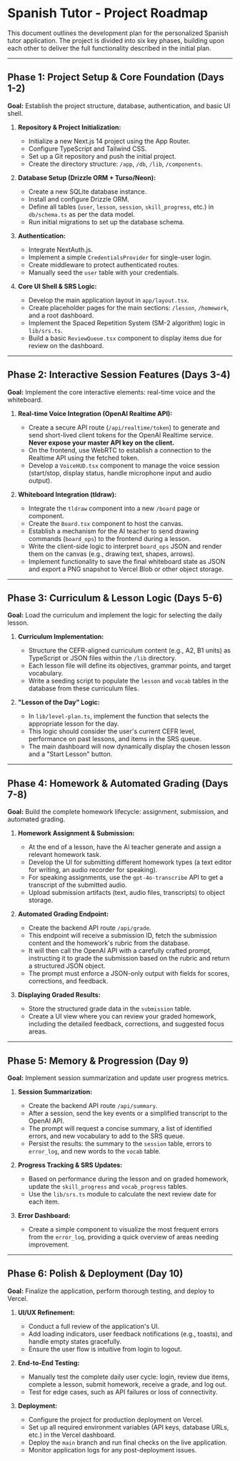 # Spanish Tutor - Project Roadmap

This document outlines the development plan for the personalized Spanish tutor application. The project is divided into six key phases, building upon each other to deliver the full functionality described in the initial plan.

---

## Phase 1: Project Setup & Core Foundation (Days 1-2)

**Goal:** Establish the project structure, database, authentication, and basic UI shell.

1.  **Repository & Project Initialization:**
    - Initialize a new Next.js 14 project using the App Router.
    - Configure TypeScript and Tailwind CSS.
    - Set up a Git repository and push the initial project.
    - Create the directory structure: `/app`, `/db`, `/lib`, `/components`.

2.  **Database Setup (Drizzle ORM + Turso/Neon):**
    - Create a new SQLite database instance.
    - Install and configure Drizzle ORM.
    - Define all tables (`user`, `lesson`, `session`, `skill_progress`, etc.) in `db/schema.ts` as per the data model.
    - Run initial migrations to set up the database schema.

3.  **Authentication:**
    - Integrate NextAuth.js.
    - Implement a simple `CredentialsProvider` for single-user login.
    - Create middleware to protect authenticated routes.
    - Manually seed the `user` table with your credentials.

4.  **Core UI Shell & SRS Logic:**
    - Develop the main application layout in `app/layout.tsx`.
    - Create placeholder pages for the main sections: `/lesson`, `/homework`, and a root dashboard.
    - Implement the Spaced Repetition System (SM-2 algorithm) logic in `lib/srs.ts`.
    - Build a basic `ReviewQueue.tsx` component to display items due for review on the dashboard.

---

## Phase 2: Interactive Session Features (Days 3-4)

**Goal:** Implement the core interactive elements: real-time voice and the whiteboard.

1.  **Real-time Voice Integration (OpenAI Realtime API):**
    - Create a secure API route (`/api/realtime/token`) to generate and send short-lived client tokens for the OpenAI Realtime service. **Never expose your master API key on the client.**
    - On the frontend, use WebRTC to establish a connection to the Realtime API using the fetched token.
    - Develop a `VoiceHUD.tsx` component to manage the voice session (start/stop, display status, handle microphone input and audio output).

2.  **Whiteboard Integration (tldraw):**
    - Integrate the `tldraw` component into a new `/board` page or component.
    - Create the `Board.tsx` component to host the canvas.
    - Establish a mechanism for the AI teacher to send drawing commands (`board_ops`) to the frontend during a lesson.
    - Write the client-side logic to interpret `board_ops` JSON and render them on the canvas (e.g., drawing text, shapes, arrows).
    - Implement functionality to save the final whiteboard state as JSON and export a PNG snapshot to Vercel Blob or other object storage.

---

## Phase 3: Curriculum & Lesson Logic (Days 5-6)

**Goal:** Load the curriculum and implement the logic for selecting the daily lesson.

1.  **Curriculum Implementation:**
    - Structure the CEFR-aligned curriculum content (e.g., A2, B1 units) as TypeScript or JSON files within the `/lib` directory.
    - Each lesson file will define its objectives, grammar points, and target vocabulary.
    - Write a seeding script to populate the `lesson` and `vocab` tables in the database from these curriculum files.

2.  **"Lesson of the Day" Logic:**
    - In `lib/level-plan.ts`, implement the function that selects the appropriate lesson for the day.
    - This logic should consider the user's current CEFR level, performance on past lessons, and items in the SRS queue.
    - The main dashboard will now dynamically display the chosen lesson and a "Start Lesson" button.

---

## Phase 4: Homework & Automated Grading (Days 7-8)

**Goal:** Build the complete homework lifecycle: assignment, submission, and automated grading.

1.  **Homework Assignment & Submission:**
    - At the end of a lesson, have the AI teacher generate and assign a relevant homework task.
    - Develop the UI for submitting different homework types (a text editor for writing, an audio recorder for speaking).
    - For speaking assignments, use the `gpt-4o-transcribe` API to get a transcript of the submitted audio.
    - Upload submission artifacts (text, audio files, transcripts) to object storage.

2.  **Automated Grading Endpoint:**
    - Create the backend API route `/api/grade`.
    - This endpoint will receive a submission ID, fetch the submission content and the homework's rubric from the database.
    - It will then call the OpenAI API with a carefully crafted prompt, instructing it to grade the submission based on the rubric and return a structured JSON object.
    - The prompt must enforce a JSON-only output with fields for scores, corrections, and feedback.

3.  **Displaying Graded Results:**
    - Store the structured grade data in the `submission` table.
    - Create a UI view where you can review your graded homework, including the detailed feedback, corrections, and suggested focus areas.

---

## Phase 5: Memory & Progression (Day 9)

**Goal:** Implement session summarization and update user progress metrics.

1.  **Session Summarization:**
    - Create the backend API route `/api/summary`.
    - After a session, send the key events or a simplified transcript to the OpenAI API.
    - The prompt will request a concise summary, a list of identified errors, and new vocabulary to add to the SRS queue.
    - Persist the results: the summary to the `session` table, errors to `error_log`, and new words to the `vocab` table.

2.  **Progress Tracking & SRS Updates:**
    - Based on performance during the lesson and on graded homework, update the `skill_progress` and `vocab_progress` tables.
    - Use the `lib/srs.ts` module to calculate the next review date for each item.

3.  **Error Dashboard:**
    - Create a simple component to visualize the most frequent errors from the `error_log`, providing a quick overview of areas needing improvement.

---

## Phase 6: Polish & Deployment (Day 10)

**Goal:** Finalize the application, perform thorough testing, and deploy to Vercel.

1.  **UI/UX Refinement:**
    - Conduct a full review of the application's UI.
    - Add loading indicators, user feedback notifications (e.g., toasts), and handle empty states gracefully.
    - Ensure the user flow is intuitive from login to logout.

2.  **End-to-End Testing:**
    - Manually test the complete daily user cycle: login, review due items, complete a lesson, submit homework, receive a grade, and log out.
    - Test for edge cases, such as API failures or loss of connectivity.

3.  **Deployment:**
    - Configure the project for production deployment on Vercel.
    - Set up all required environment variables (API keys, database URLs, etc.) in the Vercel dashboard.
    - Deploy the `main` branch and run final checks on the live application.
    - Monitor application logs for any post-deployment issues.
